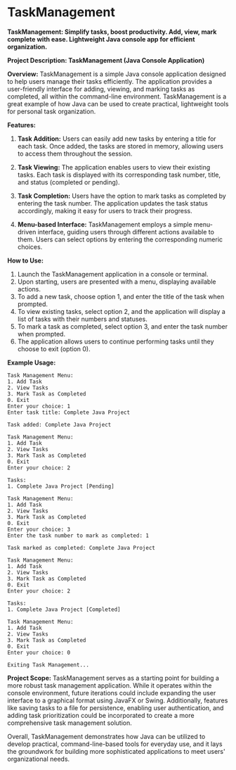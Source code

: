 # TaskManagement
**TaskManagement: Simplify tasks, boost productivity. Add, view, mark complete with ease. Lightweight Java console app for efficient organization.**


**Project Description: TaskManagement (Java Console Application)**

**Overview:**
TaskManagement is a simple Java console application designed to help users manage their tasks efficiently. The application provides a user-friendly interface for adding, viewing, and marking tasks as completed, all within the command-line environment. TaskManagement is a great example of how Java can be used to create practical, lightweight tools for personal task organization.

**Features:**
1. **Task Addition:** Users can easily add new tasks by entering a title for each task. Once added, the tasks are stored in memory, allowing users to access them throughout the session.

2. **Task Viewing:** The application enables users to view their existing tasks. Each task is displayed with its corresponding task number, title, and status (completed or pending).

3. **Task Completion:** Users have the option to mark tasks as completed by entering the task number. The application updates the task status accordingly, making it easy for users to track their progress.

4. **Menu-based Interface:** TaskManagement employs a simple menu-driven interface, guiding users through different actions available to them. Users can select options by entering the corresponding numeric choices.

**How to Use:**
1. Launch the TaskManagement application in a console or terminal.
2. Upon starting, users are presented with a menu, displaying available actions.
3. To add a new task, choose option 1, and enter the title of the task when prompted.
4. To view existing tasks, select option 2, and the application will display a list of tasks with their numbers and statuses.
5. To mark a task as completed, select option 3, and enter the task number when prompted.
6. The application allows users to continue performing tasks until they choose to exit (option 0).

**Example Usage:**
```
Task Management Menu:
1. Add Task
2. View Tasks
3. Mark Task as Completed
0. Exit
Enter your choice: 1
Enter task title: Complete Java Project

Task added: Complete Java Project

Task Management Menu:
1. Add Task
2. View Tasks
3. Mark Task as Completed
0. Exit
Enter your choice: 2

Tasks:
1. Complete Java Project [Pending]

Task Management Menu:
1. Add Task
2. View Tasks
3. Mark Task as Completed
0. Exit
Enter your choice: 3
Enter the task number to mark as completed: 1

Task marked as completed: Complete Java Project

Task Management Menu:
1. Add Task
2. View Tasks
3. Mark Task as Completed
0. Exit
Enter your choice: 2

Tasks:
1. Complete Java Project [Completed]

Task Management Menu:
1. Add Task
2. View Tasks
3. Mark Task as Completed
0. Exit
Enter your choice: 0

Exiting Task Management...
```

**Project Scope:**
TaskManagement serves as a starting point for building a more robust task management application. While it operates within the console environment, future iterations could include expanding the user interface to a graphical format using JavaFX or Swing. Additionally, features like saving tasks to a file for persistence, enabling user authentication, and adding task prioritization could be incorporated to create a more comprehensive task management solution.

Overall, TaskManagement demonstrates how Java can be utilized to develop practical, command-line-based tools for everyday use, and it lays the groundwork for building more sophisticated applications to meet users' organizational needs.
